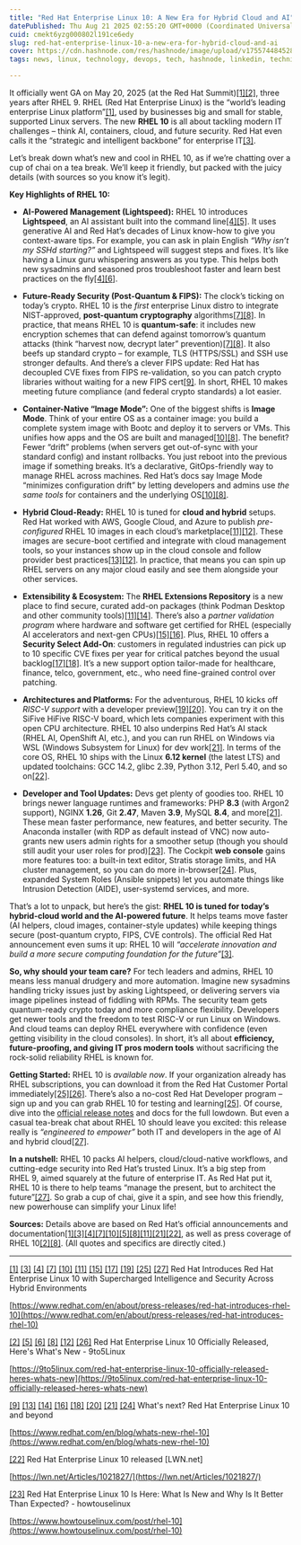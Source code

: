 ```yaml
---
title: "Red Hat Enterprise Linux 10: A New Era for Hybrid Cloud and AI"
datePublished: Thu Aug 21 2025 02:55:20 GMT+0000 (Coordinated Universal Time)
cuid: cmekt6yzg000802l191ce6edy
slug: red-hat-enterprise-linux-10-a-new-era-for-hybrid-cloud-and-ai
cover: https://cdn.hashnode.com/res/hashnode/image/upload/v1755744845281/f108f38d-7e99-49e6-a805-99044b4f5ecd.png
tags: news, linux, technology, devops, tech, hashnode, linkedin, technical-writing-1, devops-articles, devops-trends, devops-journey, devopscommunity, rhel10

---
```


It officially went GA on May 20, 2025 (at the Red Hat Summit)[\[1\]](https://www.redhat.com/en/about/press-releases/red-hat-introduces-rhel-10#:~:text=BOSTON%20,May%2020%2C%202025%20%E2%80%94)[\[2\]](https://9to5linux.com/red-hat-enterprise-linux-10-officially-released-heres-whats-new#:~:text=Today%2C%20Red%20Hat%20announced%20the,introducing%20new%20features%20and%20enhancements), three years after RHEL 9. RHEL (Red Hat Enterprise Linux) is the “world’s leading enterprise Linux platform”[\[1\]](https://www.redhat.com/en/about/press-releases/red-hat-introduces-rhel-10#:~:text=BOSTON%20,May%2020%2C%202025%20%E2%80%94), used by businesses big and small for stable, supported Linux servers. The new **RHEL 10** is all about tackling modern IT challenges – think AI, containers, cloud, and future security. Red Hat even calls it the “strategic and intelligent backbone” for enterprise IT[\[3\]](https://www.redhat.com/en/about/press-releases/red-hat-introduces-rhel-10#:~:text=Red%20Hat%20Enterprise%20Linux%2010,computing%20foundation%20for%20the%20future).

Let’s break down what’s new and cool in RHEL 10, as if we’re chatting over a cup of chai on a tea break. We’ll keep it friendly, but packed with the juicy details (with sources so you know it’s legit).

**Key Highlights of RHEL 10:**

* **AI-Powered Management (Lightspeed):** RHEL 10 introduces **Lightspeed**, an AI assistant built into the command line[\[4\]](https://www.redhat.com/en/about/press-releases/red-hat-introduces-rhel-10#:~:text=Addressing%20this%20critical%20skills%20gap,Red%20Hat%20Enterprise%20Linux%2010)[\[5\]](https://9to5linux.com/red-hat-enterprise-linux-10-officially-released-heres-whats-new#:~:text=Red%20Hat%20Enterprise%20Linux%2010,through%20a%20natural%20language%20interface). It uses generative AI and Red Hat’s decades of Linux know-how to give you context-aware tips. For example, you can ask in plain English *“Why isn’t my SSHd starting?”* and Lightspeed will suggest steps and fixes. It’s like having a Linux guru whispering answers as you type. This helps both new sysadmins and seasoned pros troubleshoot faster and learn best practices on the fly[\[4\]](https://www.redhat.com/en/about/press-releases/red-hat-introduces-rhel-10#:~:text=Addressing%20this%20critical%20skills%20gap,Red%20Hat%20Enterprise%20Linux%2010)[\[6\]](https://9to5linux.com/red-hat-enterprise-linux-10-officially-released-heres-whats-new#:~:text=Red%20Hat%20Enterprise%20Linux%2010,through%20a%20natural%20language%20interface).
    
* **Future-Ready Security (Post-Quantum & FIPS):** The clock’s ticking on today’s crypto. RHEL 10 is the *first* enterprise Linux distro to integrate NIST-approved, **post-quantum cryptography** algorithms[\[7\]](https://www.redhat.com/en/about/press-releases/red-hat-introduces-rhel-10#:~:text=Enhanced%20security%20features%20for%20the,quantum%20frontier)[\[8\]](https://9to5linux.com/red-hat-enterprise-linux-10-officially-released-heres-whats-new#:~:text=Red%20Hat%20Enterprise%20Linux%2010,the%20operating%20system%20using%20container). In practice, that means RHEL 10 is **quantum-safe**: it includes new encryption schemes that can defend against tomorrow’s quantum attacks (think “harvest now, decrypt later” prevention)[\[7\]](https://www.redhat.com/en/about/press-releases/red-hat-introduces-rhel-10#:~:text=Enhanced%20security%20features%20for%20the,quantum%20frontier)[\[8\]](https://9to5linux.com/red-hat-enterprise-linux-10-officially-released-heres-whats-new#:~:text=Red%20Hat%20Enterprise%20Linux%2010,the%20operating%20system%20using%20container). It also beefs up standard crypto – for example, TLS (HTTPS/SSL) and SSH use stronger defaults. And there’s a clever FIPS update: Red Hat has decoupled CVE fixes from FIPS re-validation, so you can patch crypto libraries without waiting for a new FIPS cert[\[9\]](https://www.redhat.com/en/blog/whats-new-rhel-10#:~:text=Resisting%20attacks%20today%20and%20tomorrow). In short, RHEL 10 makes meeting future compliance (and federal crypto standards) a lot easier.
    
* **Container-Native “Image Mode”:** One of the biggest shifts is **Image Mode**. Think of your entire OS as a container image: you build a complete system image with Bootc and deploy it to servers or VMs. This unifies how apps and the OS are built and managed[\[10\]](https://www.redhat.com/en/about/press-releases/red-hat-introduces-rhel-10#:~:text=Red%20Hat%20Enterprise%20Linux%2010,developers%20and%20IT%20operations%20teams)[\[8\]](https://9to5linux.com/red-hat-enterprise-linux-10-officially-released-heres-whats-new#:~:text=Red%20Hat%20Enterprise%20Linux%2010,the%20operating%20system%20using%20container). The benefit? Fewer “drift” problems (when servers get out-of-sync with your standard config) and instant rollbacks. You just reboot into the previous image if something breaks. It’s a declarative, GitOps-friendly way to manage RHEL across machines. Red Hat’s docs say Image Mode “minimizes configuration drift” by letting developers and admins use *the same tools* for containers and the underlying OS[\[10\]](https://www.redhat.com/en/about/press-releases/red-hat-introduces-rhel-10#:~:text=Red%20Hat%20Enterprise%20Linux%2010,developers%20and%20IT%20operations%20teams)[\[8\]](https://9to5linux.com/red-hat-enterprise-linux-10-officially-released-heres-whats-new#:~:text=Red%20Hat%20Enterprise%20Linux%2010,the%20operating%20system%20using%20container).
    
* **Hybrid Cloud-Ready:** RHEL 10 is tuned for **cloud and hybrid** setups. Red Hat worked with AWS, Google Cloud, and Azure to publish *pre-configured* RHEL 10 images in each cloud’s marketplace[\[11\]](https://www.redhat.com/en/about/press-releases/red-hat-introduces-rhel-10#:~:text=,AI%20and%20other%20demanding%20workloads)[\[12\]](https://9to5linux.com/red-hat-enterprise-linux-10-officially-released-heres-whats-new#:~:text=On%20top%20of%20that%2C%20RHEL,On). These images are secure-boot certified and integrate with cloud management tools, so your instances show up in the cloud console and follow provider best practices[\[13\]](https://www.redhat.com/en/blog/whats-new-rhel-10#:~:text=We%27re%20decades%20into%20the%20era,images%20for%20each%20hyperscaler%27s%20environment)[\[12\]](https://9to5linux.com/red-hat-enterprise-linux-10-officially-released-heres-whats-new#:~:text=On%20top%20of%20that%2C%20RHEL,On). In practice, that means you can spin up RHEL servers on any major cloud easily and see them alongside your other services.
    
* **Extensibility & Ecosystem:** The **RHEL Extensions Repository** is a new place to find secure, curated add-on packages (think Podman Desktop and other community tools)[\[11\]](https://www.redhat.com/en/about/press-releases/red-hat-introduces-rhel-10#:~:text=,AI%20and%20other%20demanding%20workloads)[\[14\]](https://www.redhat.com/en/blog/whats-new-rhel-10#:~:text=Similarly%2C%20the%20RHEL%20extensions%20repository,Hat%27s%20secure%20supply%20chain%20assessment). There’s also a *partner validation program* where hardware and software get certified for RHEL (especially AI accelerators and next-gen CPUs)[\[15\]](https://www.redhat.com/en/about/press-releases/red-hat-introduces-rhel-10#:~:text=Enterprise%20Linux%20extensions%20repository%20,head%20start%20on%20development%20for)[\[16\]](https://www.redhat.com/en/blog/whats-new-rhel-10#:~:text=Working%20with%20our%20vast%20partner,enabling%20technologies). Plus, RHEL 10 offers a **Security Select Add-On**: customers in regulated industries can pick up to 10 specific CVE fixes per year for critical patches beyond the usual backlog[\[17\]](https://www.redhat.com/en/about/press-releases/red-hat-introduces-rhel-10#:~:text=%2A%20Fine,CVEs%29%20annually)[\[18\]](https://www.redhat.com/en/blog/whats-new-rhel-10#:~:text=RHEL%20Security%20Select%20Add). It’s a new support option tailor-made for healthcare, finance, telco, government, etc., who need fine-grained control over patching.
    
* **Architectures and Platforms:** For the adventurous, RHEL 10 kicks off *RISC-V support* with a developer preview[\[19\]](https://www.redhat.com/en/about/press-releases/red-hat-introduces-rhel-10#:~:text=,up%20to%2010%20specific%20Common)[\[20\]](https://www.redhat.com/en/blog/whats-new-rhel-10#:~:text=RISC). You can try it on the SiFive HiFive RISC-V board, which lets companies experiment with this open CPU architecture. RHEL 10 also underpins Red Hat’s AI stack (RHEL AI, OpenShift AI, etc.), and you can run RHEL on Windows via WSL (Windows Subsystem for Linux) for dev work[\[21\]](https://www.redhat.com/en/blog/whats-new-rhel-10#:~:text=As%20with%20any%20major%20new,languages%20and%20services%20for%20developers). In terms of the core OS, RHEL 10 ships with the Linux **6.12 kernel** (the latest LTS) and updated toolchains: GCC 14.2, glibc 2.39, Python 3.12, Perl 5.40, and so on[\[22\]](https://lwn.net/Articles/1021827/#:~:text=RHEL%C2%A010%20includes%20the%206,at%20what%20would%20be%20in).
    
* **Developer and Tool Updates:** Devs get plenty of goodies too. RHEL 10 brings newer language runtimes and frameworks: PHP **8.3** (with Argon2 support), NGINX **1.26**, Git **2.47**, Maven **3.9**, MySQL **8.4**, and more[\[21\]](https://www.redhat.com/en/blog/whats-new-rhel-10#:~:text=As%20with%20any%20major%20new,languages%20and%20services%20for%20developers). These mean faster performance, new features, and better security. The Anaconda installer (with RDP as default instead of VNC) now auto-grants new users admin rights for a smoother setup (though you should still audit your user roles for prod)[\[23\]](https://www.howtouselinux.com/post/rhel-10#:~:text=%F0%9F%91%A9%E2%80%8D%F0%9F%92%BB%20Anaconda%20Gives%20Admin%20Privileges,by%20Default). The Cockpit **web console** gains more features too: a built-in text editor, Stratis storage limits, and HA cluster management, so you can do more in-browser[\[24\]](https://www.redhat.com/en/blog/whats-new-rhel-10#:~:text=,for%20RHEL%20High%20Availability%20customers). Plus, expanded System Roles (Ansible snippets) let you automate things like Intrusion Detection (AIDE), user-systemd services, and more.
    

That’s a lot to unpack, but here’s the gist: **RHEL 10 is tuned for today’s hybrid-cloud world and the AI-powered future**. It helps teams move faster (AI helpers, cloud images, container-style updates) while keeping things secure (post-quantum crypto, FIPS, CVE controls). The official Red Hat announcement even sums it up: RHEL 10 will *“accelerate innovation and build a more secure computing foundation for the future”*[\[3\]](https://www.redhat.com/en/about/press-releases/red-hat-introduces-rhel-10#:~:text=Red%20Hat%20Enterprise%20Linux%2010,computing%20foundation%20for%20the%20future).

**So, why should your team care?** For tech leaders and admins, RHEL 10 means less manual drudgery and more automation. Imagine new sysadmins handling tricky issues just by asking Lightspeed, or delivering servers via image pipelines instead of fiddling with RPMs. The security team gets quantum-ready crypto today and more compliance flexibility. Developers get newer tools and the freedom to test RISC-V or run Linux on Windows. And cloud teams can deploy RHEL everywhere with confidence (even getting visibility in the cloud consoles). In short, it’s all about **efficiency, future-proofing, and giving IT pros modern tools** without sacrificing the rock-solid reliability RHEL is known for.

**Getting Started:** RHEL 10 is *available now*. If your organization already has RHEL subscriptions, you can download it from the Red Hat Customer Portal immediately[\[25\]](https://www.redhat.com/en/about/press-releases/red-hat-introduces-rhel-10#:~:text=Availability)[\[26\]](https://9to5linux.com/red-hat-enterprise-linux-10-officially-released-heres-whats-new#:~:text=Check%20out%20the%20release%20notes,day%20evaluation%20edition%20from%20here). There’s also a no-cost Red Hat Developer program – sign up and you can grab RHEL 10 for testing and learning[\[25\]](https://www.redhat.com/en/about/press-releases/red-hat-introduces-rhel-10#:~:text=Availability). Of course, dive into the [official release notes](https://docs.redhat.com/en/documentation/red_hat_enterprise_linux/10/html-single/10.0_release_notes/index) and docs for the full lowdown. But even a casual tea-break chat about RHEL 10 should leave you excited: this release really is *“engineered to empower”* both IT and developers in the age of AI and hybrid cloud[\[27\]](https://www.redhat.com/en/about/press-releases/red-hat-introduces-rhel-10#:~:text=Gunnar%20Hellekson%2C%20vice%20president%20and,and%20innovative%20foundation%20needed%20to).

**In a nutshell:** RHEL 10 packs AI helpers, cloud/cloud-native workflows, and cutting-edge security into Red Hat’s trusted Linux. It’s a big step from RHEL 9, aimed squarely at the future of enterprise IT. As Red Hat put it, RHEL 10 is there to help teams “manage the present, but to architect the future”[\[27\]](https://www.redhat.com/en/about/press-releases/red-hat-introduces-rhel-10#:~:text=Gunnar%20Hellekson%2C%20vice%20president%20and,and%20innovative%20foundation%20needed%20to). So grab a cup of chai, give it a spin, and see how this friendly, new powerhouse can simplify your Linux life!

**Sources:** Details above are based on Red Hat’s official announcements and documentation[\[1\]](https://www.redhat.com/en/about/press-releases/red-hat-introduces-rhel-10#:~:text=BOSTON%20,May%2020%2C%202025%20%E2%80%94)[\[3\]](https://www.redhat.com/en/about/press-releases/red-hat-introduces-rhel-10#:~:text=Red%20Hat%20Enterprise%20Linux%2010,computing%20foundation%20for%20the%20future)[\[4\]](https://www.redhat.com/en/about/press-releases/red-hat-introduces-rhel-10#:~:text=Addressing%20this%20critical%20skills%20gap,Red%20Hat%20Enterprise%20Linux%2010)[\[7\]](https://www.redhat.com/en/about/press-releases/red-hat-introduces-rhel-10#:~:text=Enhanced%20security%20features%20for%20the,quantum%20frontier)[\[10\]](https://www.redhat.com/en/about/press-releases/red-hat-introduces-rhel-10#:~:text=Red%20Hat%20Enterprise%20Linux%2010,developers%20and%20IT%20operations%20teams)[\[5\]](https://9to5linux.com/red-hat-enterprise-linux-10-officially-released-heres-whats-new#:~:text=Red%20Hat%20Enterprise%20Linux%2010,through%20a%20natural%20language%20interface)[\[8\]](https://9to5linux.com/red-hat-enterprise-linux-10-officially-released-heres-whats-new#:~:text=Red%20Hat%20Enterprise%20Linux%2010,the%20operating%20system%20using%20container)[\[11\]](https://www.redhat.com/en/about/press-releases/red-hat-introduces-rhel-10#:~:text=,AI%20and%20other%20demanding%20workloads)[\[21\]](https://www.redhat.com/en/blog/whats-new-rhel-10#:~:text=As%20with%20any%20major%20new,languages%20and%20services%20for%20developers)[\[22\]](https://lwn.net/Articles/1021827/#:~:text=RHEL%C2%A010%20includes%20the%206,at%20what%20would%20be%20in), as well as press coverage of RHEL 10[\[2\]](https://9to5linux.com/red-hat-enterprise-linux-10-officially-released-heres-whats-new#:~:text=Today%2C%20Red%20Hat%20announced%20the,introducing%20new%20features%20and%20enhancements)[\[8\]](https://9to5linux.com/red-hat-enterprise-linux-10-officially-released-heres-whats-new#:~:text=Red%20Hat%20Enterprise%20Linux%2010,the%20operating%20system%20using%20container). (All quotes and specifics are directly cited.)

---

[\[1\]](https://www.redhat.com/en/about/press-releases/red-hat-introduces-rhel-10#:~:text=BOSTON%20,May%2020%2C%202025%20%E2%80%94) [\[3\]](https://www.redhat.com/en/about/press-releases/red-hat-introduces-rhel-10#:~:text=Red%20Hat%20Enterprise%20Linux%2010,computing%20foundation%20for%20the%20future) [\[4\]](https://www.redhat.com/en/about/press-releases/red-hat-introduces-rhel-10#:~:text=Addressing%20this%20critical%20skills%20gap,Red%20Hat%20Enterprise%20Linux%2010) [\[7\]](https://www.redhat.com/en/about/press-releases/red-hat-introduces-rhel-10#:~:text=Enhanced%20security%20features%20for%20the,quantum%20frontier) [\[10\]](https://www.redhat.com/en/about/press-releases/red-hat-introduces-rhel-10#:~:text=Red%20Hat%20Enterprise%20Linux%2010,developers%20and%20IT%20operations%20teams) [\[11\]](https://www.redhat.com/en/about/press-releases/red-hat-introduces-rhel-10#:~:text=,AI%20and%20other%20demanding%20workloads) [\[15\]](https://www.redhat.com/en/about/press-releases/red-hat-introduces-rhel-10#:~:text=Enterprise%20Linux%20extensions%20repository%20,head%20start%20on%20development%20for) [\[17\]](https://www.redhat.com/en/about/press-releases/red-hat-introduces-rhel-10#:~:text=%2A%20Fine,CVEs%29%20annually) [\[19\]](https://www.redhat.com/en/about/press-releases/red-hat-introduces-rhel-10#:~:text=,up%20to%2010%20specific%20Common) [\[25\]](https://www.redhat.com/en/about/press-releases/red-hat-introduces-rhel-10#:~:text=Availability) [\[27\]](https://www.redhat.com/en/about/press-releases/red-hat-introduces-rhel-10#:~:text=Gunnar%20Hellekson%2C%20vice%20president%20and,and%20innovative%20foundation%20needed%20to) Red Hat Introduces Red Hat Enterprise Linux 10 with Supercharged Intelligence and Security Across Hybrid Environments

[https://www.redhat.com/en/about/press-releases/red-hat-introduces-rhel-10](https://www.redhat.com/en/about/press-releases/red-hat-introduces-rhel-10)

[\[2\]](https://9to5linux.com/red-hat-enterprise-linux-10-officially-released-heres-whats-new#:~:text=Today%2C%20Red%20Hat%20announced%20the,introducing%20new%20features%20and%20enhancements) [\[5\]](https://9to5linux.com/red-hat-enterprise-linux-10-officially-released-heres-whats-new#:~:text=Red%20Hat%20Enterprise%20Linux%2010,through%20a%20natural%20language%20interface) [\[6\]](https://9to5linux.com/red-hat-enterprise-linux-10-officially-released-heres-whats-new#:~:text=Red%20Hat%20Enterprise%20Linux%2010,through%20a%20natural%20language%20interface) [\[8\]](https://9to5linux.com/red-hat-enterprise-linux-10-officially-released-heres-whats-new#:~:text=Red%20Hat%20Enterprise%20Linux%2010,the%20operating%20system%20using%20container) [\[12\]](https://9to5linux.com/red-hat-enterprise-linux-10-officially-released-heres-whats-new#:~:text=On%20top%20of%20that%2C%20RHEL,On) [\[26\]](https://9to5linux.com/red-hat-enterprise-linux-10-officially-released-heres-whats-new#:~:text=Check%20out%20the%20release%20notes,day%20evaluation%20edition%20from%20here) Red Hat Enterprise Linux 10 Officially Released, Here's What's New - 9to5Linux

[https://9to5linux.com/red-hat-enterprise-linux-10-officially-released-heres-whats-new](https://9to5linux.com/red-hat-enterprise-linux-10-officially-released-heres-whats-new)

[\[9\]](https://www.redhat.com/en/blog/whats-new-rhel-10#:~:text=Resisting%20attacks%20today%20and%20tomorrow) [\[13\]](https://www.redhat.com/en/blog/whats-new-rhel-10#:~:text=We%27re%20decades%20into%20the%20era,images%20for%20each%20hyperscaler%27s%20environment) [\[14\]](https://www.redhat.com/en/blog/whats-new-rhel-10#:~:text=Similarly%2C%20the%20RHEL%20extensions%20repository,Hat%27s%20secure%20supply%20chain%20assessment) [\[16\]](https://www.redhat.com/en/blog/whats-new-rhel-10#:~:text=Working%20with%20our%20vast%20partner,enabling%20technologies) [\[18\]](https://www.redhat.com/en/blog/whats-new-rhel-10#:~:text=RHEL%20Security%20Select%20Add) [\[20\]](https://www.redhat.com/en/blog/whats-new-rhel-10#:~:text=RISC) [\[21\]](https://www.redhat.com/en/blog/whats-new-rhel-10#:~:text=As%20with%20any%20major%20new,languages%20and%20services%20for%20developers) [\[24\]](https://www.redhat.com/en/blog/whats-new-rhel-10#:~:text=,for%20RHEL%20High%20Availability%20customers) What's next? Red Hat Enterprise Linux 10 and beyond

[https://www.redhat.com/en/blog/whats-new-rhel-10](https://www.redhat.com/en/blog/whats-new-rhel-10)

[\[22\]](https://lwn.net/Articles/1021827/#:~:text=RHEL%C2%A010%20includes%20the%206,at%20what%20would%20be%20in) Red Hat Enterprise Linux 10 released \[LWN.net\]

[https://lwn.net/Articles/1021827/](https://lwn.net/Articles/1021827/)

[\[23\]](https://www.howtouselinux.com/post/rhel-10#:~:text=%F0%9F%91%A9%E2%80%8D%F0%9F%92%BB%20Anaconda%20Gives%20Admin%20Privileges,by%20Default) Red Hat Enterprise Linux 10 Is Here: What Is New and Why Is It Better Than Expected? - howtouselinux

[https://www.howtouselinux.com/post/rhel-10](https://www.howtouselinux.com/post/rhel-10)